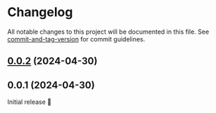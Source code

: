# Changelog

All notable changes to this project will be documented in this file. See [commit-and-tag-version](https://github.com/absolute-version/commit-and-tag-version) for commit guidelines.

## [0.0.2](https://github.com/capawesome-team/cloud-live-update-action/compare/v0.0.1...v0.0.2) (2024-04-30)

## 0.0.1 (2024-04-30)

Initial release 🎉
